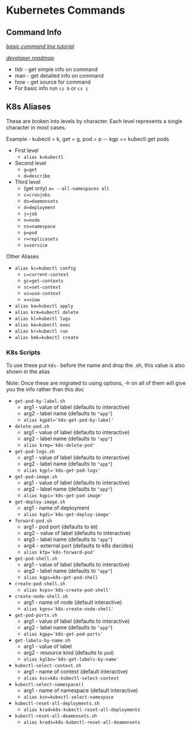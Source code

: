 # Kubernetes Commands

## Command Info

*[basic command line tutorial](https://ubuntu.com/tutorials/command-line-for-beginners#1-overview)*

*[developer roadmap](https://github.com/kamranahmedse/developer-roadmap)*

* tldr - get simple info on command
* man - get detailed info on command
* how - get source for command
* For basic info run `cs b` or `cs i`

## K8s Aliases

These are broken into levels by character. Each level represents a single character in most cases.

Example - kubectl = k, get = g, pod = p -- kgp == kubectl get pods

* First level
  * `alias k=kubectl`
* Second level
  * `g=get`
  * `d=describe`
* Third level
  * (get only) `a= --all-namespaces all`
  * `c=cronjobs`
  * `ds=daemonsets`
  * `d=deployment`
  * `j=job`
  * `n=node`
  * `ns=namespace`
  * `p=pod`
  * `r=replicasets`
  * `s=service`

Other Aliases

* `alias kc=kubectl config`
  * `c=current-context`
  * `gc=get-contexts`
  * `sc=set-context`
  * `uc=use-context`
  * `v=view`
* `alias ka=kubectl apply`
* `alias krm=kubectl delete`
* `alias kl=kubectl logs`
* `alias ke=kubectl exec`
* `alias kr=kubectl run`
* `alias kmk=kubectl create`

### K8s Scripts

To use these put `k8s-` before the name and drop the .sh, this value is also shown in the alias

Note: Once these are migrated to using options, -h on all of them will give you the info rather than this doc

* `get-pod-by-label.sh`
  * arg1 - value of label (defaults to interactive)
  * arg2 - label name (defaults to `"app"`)
  * `alias kgpbl='k8s-get-pod-by-label'`
* `delete-pod.sh`
  * arg1 - value of label (defaults to interactive)
  * arg2 - label name (defaults to `"app"`)
  * `alias krmp='k8s-delete-pod'`
* `get-pod-logs.sh`
  * arg1 - value of label (defaults to interactive)
  * arg2 - label name (defaults to `"app"`)
  * `alias kgpl='k8s-get-pod-logs'`
* `get-pod-image.sh`
  * arg1 - value of label (defaults to interactive)
  * arg2 - label name (defaults to `"app"`)
  * `alias kgpi='k8s-get-pod-image'`
* `get-deploy-image.sh`
  * arg1 - name of deployment
  * `alias kgdi='k8s-get-deploy-image'`
* `forward-pod.sh`
  * arg1 - pod port (defaults to `80`)
  * arg2 - value of label (defaults to interactive)
  * arg3 - label name (defaults to `"app"`)
  * arg4 - external port (defaults to k8s decides)
  * `alias kfp='k8s-forward-pod'`
* `get-pod-shell.sh`
  * arg1 - value of label (defaults to interactive)
  * arg2 - label name (defaults to `"app"`)
  * `alias kgps=k8s-get-pod-shell`
* `create-pod-shell.sh`
  * `alias kcps='k8s-create-pod-shell'`
* `create-node-shell.sh`
  * arg1 - name of node (default interactive)
  * `alias kgns='k8s-create-node-shell'`
* `get-pod-ports.sh`
  * arg1 - value of label (defaults to interactive)
  * arg2 - label name (defaults to `"app"`)
  * `alias kgpp='k8s-get-pod-ports'`
* `get-labels-by-name.sh`
  * arg1 - value of label
  * arg2 - resource kind (defaults to `pod`)
  * `alias kglbn='k8s-get-labels-by-name'`
* `kubectl-select-context.sh`
  * arg1 - name of context (default interactive)
  * `alias ksc=k8s-kubectl-select-context`
* `kubectl-select-namespace()`
  * arg1 - name of namespace (default interactive)
  * `alias ksn=kubectl-select-namespace`
* `kubectl-reset-all-deployments.sh`
  * `alias krad=k8s-kubectl-reset-all-deployments`
* `kubectl-reset-all-deamonsets.sh`
  * `alias krads=k8s-kubectl-reset-all-deamonsets`
